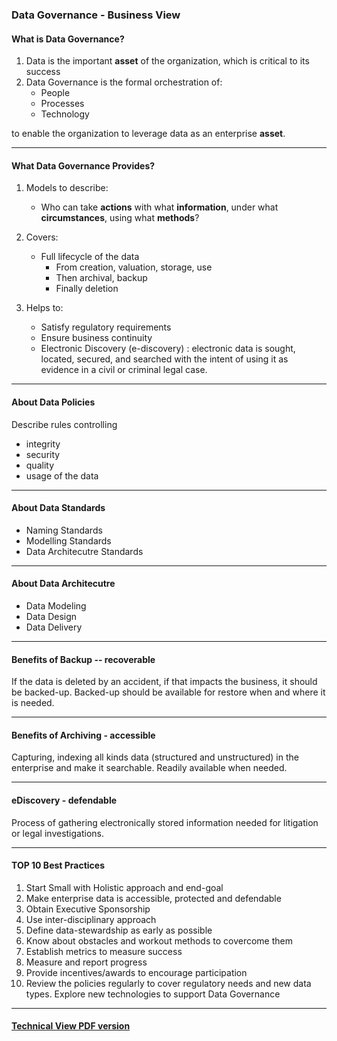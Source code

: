 ### Data Governance - Business View 

#### What is Data Governance?

1. Data is the important **asset** of the organization, which is critical to its success
2. Data Governance is the formal orchestration of:
	- People
	- Processes
	- Technology
	
to enable the organization to leverage data as an enterprise **asset**.

-----


#### What Data Governance Provides?

1. Models to describe:
 	- Who can take **actions** with what **information**, under what **circumstances**, using what **methods**?
 	
2. Covers:

	- Full lifecycle of the data
		- From creation, valuation, storage, use
		- Then archival, backup
		- Finally deletion

3. Helps to:

	- Satisfy regulatory requirements
	- Ensure business continuity 
	- Electronic Discovery (e-discovery) : electronic data is sought, located, secured, and searched with the intent of using it as evidence in a civil or criminal legal case.

	
-----

#### About Data Policies

Describe rules controlling 

- integrity
- security
- quality
- usage of the data

-----

#### About Data Standards

- Naming Standards
- Modelling Standards
- Data Architecutre Standards

-----

#### About Data Architecutre

- Data Modeling
- Data Design
- Data Delivery

----

#### Benefits of Backup -- recoverable

If the data is deleted by an accident, if that impacts the business, it should be backed-up. Backed-up should be available for restore when and where it is needed.


-----

#### Benefits of Archiving - accessible

Capturing, indexing all kinds data (structured and unstructured) in the enterprise and make it searchable. Readily available when needed.


-----

#### eDiscovery - defendable

Process of gathering electronically stored information needed for litigation or legal investigations. 

-----

#### TOP 10 Best Practices

1. Start Small with Holistic approach and end-goal
2. Make enterprise data is accessible, protected and defendable
3. Obtain Executive Sponsorship
4. Use inter-disciplinary approach
5. Define data-stewardship as early as possible
6. Know about obstacles and workout methods to covercome them
7. Establish metrics to measure success
8. Measure and report progress
9. Provide incentives/awards to encourage participation
10. Review the policies regularly to cover regulatory needs and new data types. Explore new technologies to support Data Governance


--------


















#### [Technical View PDF version](img/data-governance.pdf)
